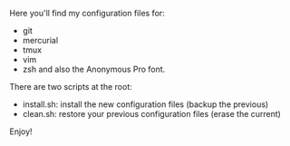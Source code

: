 Here you'll find my configuration files for:
  - git
  - mercurial
  - tmux
  - vim
  - zsh
and also the Anonymous Pro font.

There are two scripts at the root:
  - install.sh: install the new configuration files (backup the previous)
  - clean.sh: restore your previous configuration files (erase the current)

Enjoy!
